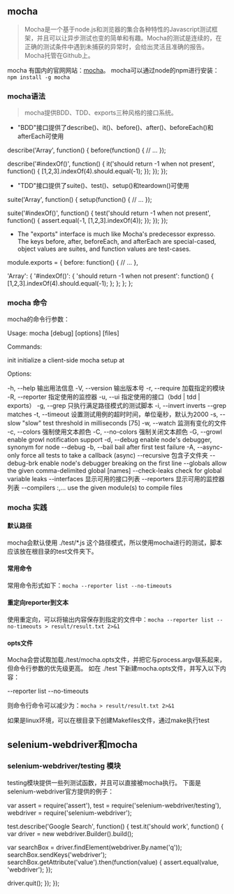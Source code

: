 ## mocha
> Mocha是一个基于node.js和浏览器的集合各种特性的Javascript测试框架，并且可以让异步测试也变的简单和有趣。Mocha的测试是连续的，在正确的测试条件中遇到未捕获的异常时，会给出灵活且准确的报告。Mocha托管在Github上。

mocha 有国内的官网网站：[mocha](http://mochacn.github.io/)。
mocha可以通过node的npm进行安装：`npm install -g mocha`

### mocha语法
> mocha提供BDD、TDD、exports三种风格的接口系统。

- "BDD"接口提供了describe()、it()、before()、after()、beforeEach()和afterEach可使用

describe('Array', function() {
before(function() {
// ...
});

describe('#indexOf()', function() {
it('should return -1 when not present', function() {
[1,2,3].indexOf(4).should.equal(-1);
});
});
});

- "TDD"接口提供了suite()、test()、setup()和teardown()可使用

suite('Array', function() {
setup(function() {
// ...
});

suite('#indexOf()', function() {
test('should return -1 when not present', function() {
assert.equal(-1, [1,2,3].indexOf(4));
});
});
});

- The "exports" interface is much like Mocha's predecessor expresso. The keys before, after, beforeEach, and afterEach are special-cased, object values are suites, and function values are test-cases.

module.exports = {
before: function() {
// ...
},

'Array': {
'#indexOf()': {
'should return -1 when not present': function() {
[1,2,3].indexOf(4).should.equal(-1);
};
};
};
};

### mocha 命令

mocha的命令行参数：

Usage: mocha [debug] [options] [files]

Commands:

init <path>
initialize a client-side mocha setup at <path>

Options:

-h, --help 输出用法信息
-V, --version 输出版本号
-r, --require <name> 加载指定的模块
-R, --reporter <name> 指定使用的监控器
-u, --ui <name> 指定使用的接口（bdd | tdd | exports）
-g, --grep <pattern> 只执行满足路径模式的测试脚本
-i, --invert inverts --grep matches
-t, --timeout <ms> 设置测试用例的超时时间，单位毫秒，默认为2000
-s, --slow <ms> "slow" test threshold in milliseconds [75]
-w, --watch 监测有变化的文件
-c, --colors 强制使用文本颜色
-C, --no-colors 强制关闭文本颜色
-G, --growl enable growl notification support
-d, --debug enable node's debugger, synonym for node --debug
-b, --bail bail after first test failure
-A, --async-only force all tests to take a callback (async)
--recursive 包含子文件夹
--debug-brk enable node's debugger breaking on the first line
--globals <names> allow the given comma-delimited global [names]
--check-leaks check for global variable leaks
--interfaces 显示可用的接口列表
--reporters 显示可用的监控器列表
--compilers <ext>:<module>,... use the given module(s) to compile files


### mocha 实践

#### 默认路径
mocha会默认使用 ./test/*.js 这个路径模式，所以使用mocha进行的测试，脚本应该放在根目录的test文件夹下。

#### 常用命令
常用命令形式如下：`mocha --reporter list --no-timeouts`

#### 重定向reporter到文本
使用重定向，可以将输出内容保存到指定的文件中：`mocha --reporter list --no-timeouts > result/result.txt 2>&1`

#### opts文件
Mocha会尝试取加载./test/mocha.opts文件，并把它与process.argv联系起来，但命令行参数的优先级更高。
如在 ./test 下新建mocha.opts文件，并写入以下内容：

--reporter list
--no-timeouts

则命令行命令可以减少为：`mocha > result/result.txt 2>&1`

如果是linux环境，可以在根目录下创建Makefiles文件，通过make执行test

## selenium-webdriver和mocha

### selenium-webdriver/testing 模块

testing模块提供一些列测试函数，并且可以直接被mocha执行。
下面是selenium-webdriver官方提供的例子：

var assert = require('assert'),
test = require('selenium-webdriver/testing'),
webdriver = require('selenium-webdriver');

test.describe('Google Search', function() {
test.it('should work', function() {
var driver = new webdriver.Builder().build();

var searchBox = driver.findElement(webdriver.By.name('q'));
searchBox.sendKeys('webdriver');
searchBox.getAttribute('value').then(function(value) {
assert.equal(value, 'webdriver');
});

driver.quit();
});
});